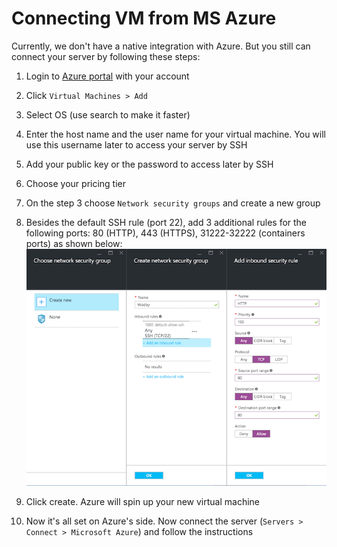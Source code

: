 # Connecting VM from MS Azure

Currently, we don't have a native integration with Azure. But you still can connect your server by following these steps:

1. Login to <a href="https://portal.azure.com/" target="_blank">Azure portal</a> with your account

2. Click `Virtual Machines > Add`

3. Select OS (use search to make it faster)

4. Enter the host name and the user name for your virtual machine. You will use this username later to access your server by SSH

5. Add your public key or the password to access later by SSH

6. Choose your pricing tier

7. On the step 3 choose `Network security groups` and create a new group

8. Besides the default SSH rule (port 22), add 3 additional rules for the following ports: 80 (HTTP), 443 (HTTPS), 31222-32222 (containers ports) as shown below: 
<br>![](_images/azure-network-security-groups.png)

9. Click create. Azure will spin up your new virtual machine

10. Now it's all set on Azure's side. Now connect the server (`Servers > Connect > Microsoft Azure`) and follow the instructions

